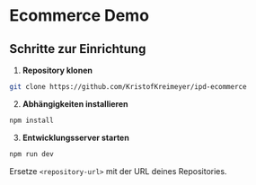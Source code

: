 # Ecommerce Demo

## Schritte zur Einrichtung

1. **Repository klonen**

```bash
git clone https://github.com/KristofKreimeyer/ipd-ecommerce
```

2. **Abhängigkeiten installieren**

```bash
npm install
```

3. **Entwicklungsserver starten**

```bash
npm run dev
```

Ersetze `<repository-url>` mit der URL deines Repositories.
